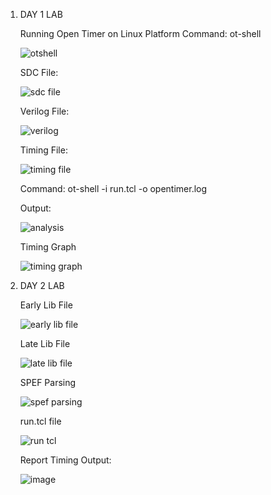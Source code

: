 1. DAY 1 LAB

	Running Open Timer on Linux Platform
	Command: ot-shell  


	![otshell](https://user-images.githubusercontent.com/98871313/152780573-5c0e4059-a758-40d3-a330-a5f7afc27978.PNG)


	SDC File:

	![sdc file](https://user-images.githubusercontent.com/98871313/152781068-a2dd3230-ffda-42aa-9e19-e2f0a6aac685.PNG)



	Verilog File:


	![verilog](https://user-images.githubusercontent.com/98871313/152781185-1a315869-cc48-491e-9643-2354ae65651d.PNG)


	Timing File:


	![timing file](https://user-images.githubusercontent.com/98871313/152781339-1c7fbf6e-1ddd-47c8-a61e-03c57959e613.PNG)


	Command: ot-shell -i run.tcl -o opentimer.log

	Output:

	![analysis](https://user-images.githubusercontent.com/98871313/152782091-95558929-65f2-4c2f-b345-2d91b9eee0e1.PNG)


	Timing Graph

	![timing graph](https://user-images.githubusercontent.com/98871313/152782144-20a3ac7d-dbef-4b53-bfa7-15f2cdae3037.PNG)
	


2. DAY 2 LAB

	Early Lib File
	
	![early lib file](https://user-images.githubusercontent.com/98871313/152783505-7b2039fb-f5d1-4099-9a6c-864d7cdf4682.PNG)
	
	
	Late Lib File
	
	![late lib file](https://user-images.githubusercontent.com/98871313/152783566-5b4860fe-b8ad-4638-9e33-fafe9d9d1673.PNG)
	
	
	SPEF Parsing
	
	![spef parsing](https://user-images.githubusercontent.com/98871313/152783650-49317c77-e9ec-4dbd-8a6a-a88438018d08.PNG)


	run.tcl file
	
	![run tcl](https://user-images.githubusercontent.com/98871313/152783716-a957f35b-38fa-4ea1-b2a7-5cb330c14436.PNG)
	
	
	Report Timing Output:
	
	![image](https://user-images.githubusercontent.com/98871313/152783880-c26302af-62b1-4cf8-ba7a-9200c889b500.png)





